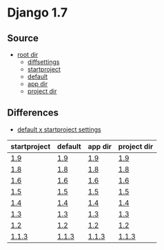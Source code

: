# Django 1.7 #

## Source ##

-   [root dir](https://github.com/fmierlo/django-default-settings/blob/master/release/1.7)
    -   [diffsettings](https://github.com/fmierlo/django-default-settings/blob/master/release/1.7/diff_settings.py)
    -   [startproject](https://github.com/fmierlo/django-default-settings/blob/master/release/1.7/startproject_settings.py)
    -   [default](https://github.com/fmierlo/django-default-settings/blob/master/release/1.7/default_settings.py)
    -   [app dir](https://github.com/fmierlo/django-default-settings/blob/master/release/1.7/app)
    -   [project dir](https://github.com/fmierlo/django-default-settings/blob/master/release/1.7/project)

## Differences ##

-   [default x startproject settings](https://github.com/fmierlo/django-default-settings/blob/master/diff/1.7/default_startproject.diff)

| startproject | default | app dir | project dir |
| --- | --- | --- | --- |
| [1.9](https://github.com/fmierlo/django-default-settings/blob/master/diff/1.7/startproject_1.9_1.7.diff) | [1.9](https://github.com/fmierlo/django-default-settings/blob/master/diff/1.7/default_1.9_1.7.diff) | [1.9](https://github.com/fmierlo/django-default-settings/blob/master/diff/1.7/app_1.9_1.7.diff) | [1.9](https://github.com/fmierlo/django-default-settings/blob/master/diff/1.7/project_1.9_1.7.diff) |
| [1.8](https://github.com/fmierlo/django-default-settings/blob/master/diff/1.7/startproject_1.8_1.7.diff) | [1.8](https://github.com/fmierlo/django-default-settings/blob/master/diff/1.7/default_1.8_1.7.diff) | [1.8](https://github.com/fmierlo/django-default-settings/blob/master/diff/1.7/app_1.8_1.7.diff) | [1.8](https://github.com/fmierlo/django-default-settings/blob/master/diff/1.7/project_1.8_1.7.diff) |
| [1.6](https://github.com/fmierlo/django-default-settings/blob/master/diff/1.7/startproject_1.6_1.7.diff) | [1.6](https://github.com/fmierlo/django-default-settings/blob/master/diff/1.7/default_1.6_1.7.diff) | [1.6](https://github.com/fmierlo/django-default-settings/blob/master/diff/1.7/app_1.6_1.7.diff) | [1.6](https://github.com/fmierlo/django-default-settings/blob/master/diff/1.7/project_1.6_1.7.diff) |
| [1.5](https://github.com/fmierlo/django-default-settings/blob/master/diff/1.7/startproject_1.5_1.7.diff) | [1.5](https://github.com/fmierlo/django-default-settings/blob/master/diff/1.7/default_1.5_1.7.diff) | [1.5](https://github.com/fmierlo/django-default-settings/blob/master/diff/1.7/app_1.5_1.7.diff) | [1.5](https://github.com/fmierlo/django-default-settings/blob/master/diff/1.7/project_1.5_1.7.diff) |
| [1.4](https://github.com/fmierlo/django-default-settings/blob/master/diff/1.7/startproject_1.4_1.7.diff) | [1.4](https://github.com/fmierlo/django-default-settings/blob/master/diff/1.7/default_1.4_1.7.diff) | [1.4](https://github.com/fmierlo/django-default-settings/blob/master/diff/1.7/app_1.4_1.7.diff) | [1.4](https://github.com/fmierlo/django-default-settings/blob/master/diff/1.7/project_1.4_1.7.diff) |
| [1.3](https://github.com/fmierlo/django-default-settings/blob/master/diff/1.7/startproject_1.3_1.7.diff) | [1.3](https://github.com/fmierlo/django-default-settings/blob/master/diff/1.7/default_1.3_1.7.diff) | [1.3](https://github.com/fmierlo/django-default-settings/blob/master/diff/1.7/app_1.3_1.7.diff) | [1.3](https://github.com/fmierlo/django-default-settings/blob/master/diff/1.7/project_1.3_1.7.diff) |
| [1.2](https://github.com/fmierlo/django-default-settings/blob/master/diff/1.7/startproject_1.2_1.7.diff) | [1.2](https://github.com/fmierlo/django-default-settings/blob/master/diff/1.7/default_1.2_1.7.diff) | [1.2](https://github.com/fmierlo/django-default-settings/blob/master/diff/1.7/app_1.2_1.7.diff) | [1.2](https://github.com/fmierlo/django-default-settings/blob/master/diff/1.7/project_1.2_1.7.diff) |
| [1.1.3](https://github.com/fmierlo/django-default-settings/blob/master/diff/1.7/startproject_1.1.3_1.7.diff) | [1.1.3](https://github.com/fmierlo/django-default-settings/blob/master/diff/1.7/default_1.1.3_1.7.diff) | [1.1.3](https://github.com/fmierlo/django-default-settings/blob/master/diff/1.7/app_1.1.3_1.7.diff) | [1.1.3](https://github.com/fmierlo/django-default-settings/blob/master/diff/1.7/project_1.1.3_1.7.diff) |
